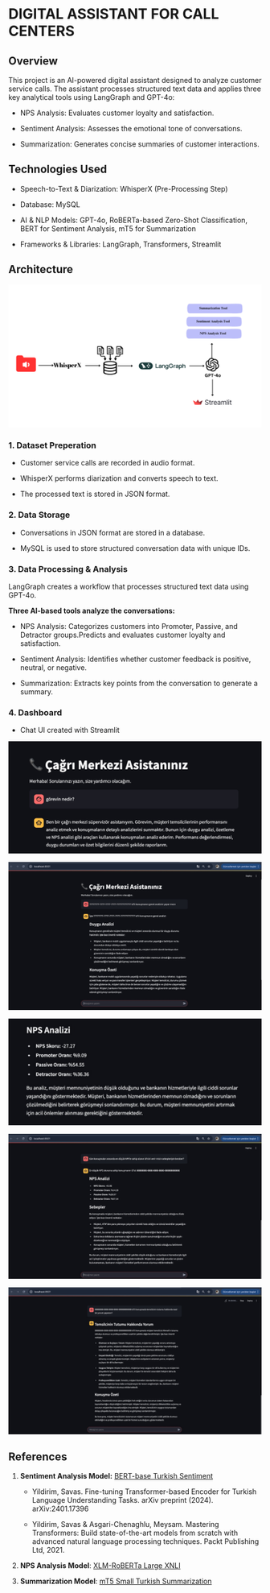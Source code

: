 # DIGITAL ASSISTANT FOR CALL CENTERS


## Overview
This project is an AI-powered digital assistant designed to analyze customer service calls. The assistant processes structured text data and applies three key analytical tools using LangGraph and GPT-4o:

- NPS Analysis: Evaluates customer loyalty and satisfaction.

- Sentiment Analysis: Assesses the emotional tone of conversations.

- Summarization: Generates concise summaries of customer interactions.

## Technologies Used

- Speech-to-Text & Diarization: WhisperX (Pre-Processing Step)

- Database: MySQL

- AI & NLP Models: GPT-4o, RoBERTa-based Zero-Shot Classification, BERT for Sentiment Analysis, mT5 for Summarization

- Frameworks & Libraries: LangGraph, Transformers, Streamlit

## Architecture

![output](images/architecture.png)

### 1. Dataset Preperation 
- Customer service calls are recorded in audio format.

- WhisperX performs diarization and converts speech to text.

- The processed text is stored in JSON format.

### 2. Data Storage
- Conversations in JSON format are stored in a database.

- MySQL is used to store structured conversation data with unique IDs.

### 3. Data Processing & Analysis
LangGraph creates a workflow that processes structured text data using GPT-4o.

**Three AI-based tools analyze the conversations:** 

- NPS Analysis: Categorizes customers into Promoter, Passive, and Detractor groups.Predicts and evaluates customer loyalty and satisfaction.​

- Sentiment Analysis: Identifies whether customer feedback is positive, neutral, or negative.

- Summarization: Extracts key points from the conversation to generate a summary.

### 4. Dashboard

- Chat UI created with Streamlit 

![output](images/1.jpeg)

![output](images/2.jpeg)

![output](images/3.png)

![output](images/4.jpeg)

![output](images/5.jpeg)




## References

1. **Sentiment Analysis Model:** [BERT-base Turkish Sentiment](https://huggingface.co/savasy/bert-base-turkish-sentiment-cased)

    - Yildirim, Savas. Fine-tuning Transformer-based Encoder for Turkish Language Understanding Tasks. arXiv preprint (2024). arXiv:2401.17396

    - Yildirim, Savas & Asgari-Chenaghlu, Meysam. Mastering Transformers: Build state-of-the-art models from scratch with advanced natural language processing techniques. Packt Publishing Ltd, 2021.

2. **NPS Analysis Model**: [XLM-RoBERTa Large XNLI ](https://huggingface.co/joeddav/xlm-roberta-large-xnli) 

3. **Summarization Model**: [mT5 Small Turkish Summarization ](https://huggingface.co/ozcangundes/mt5-small-turkish-summarization)

